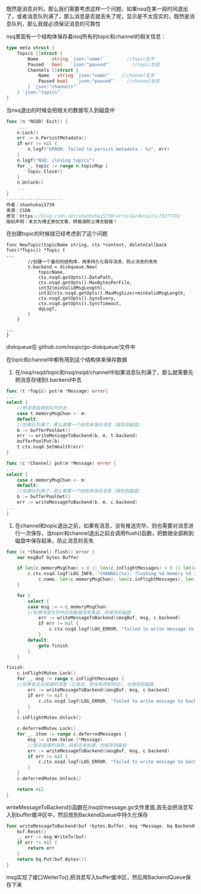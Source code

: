 既然是消息对列，那么我们需要考虑这样一个问题，如果nsq在某一段时间退出了，或者消息队列满了，那么消息是否就丢失了呢，显示是不太现实的，既然是消息队列，那么我就必须保证消息的可靠性

nsq里面有一个结构体保存着nsq所有的topic和channel的相关信息：

```go
type meta struct {
    Topics []struct {
        Name     string `json:"name"`        //topic名字
        Paused   bool   `json:"paused"`        //topic状态
        Channels []struct {
            Name   string `json:"name"`    //channel名字
            Paused bool   `json:"paused"`    //channel状态
        } `json:"channels"`
    } `json:"topics"`
}
```

当nsq退出的时候会把相关的数据写入到磁盘中

```go
func (n *NSQD) Exit() {
    ...
    n.Lock()
    err := n.PersistMetadata()
    if err != nil {
        n.logf("ERROR: failed to persist metadata - %s", err)
    }
    n.logf("NSQ: closing topics")
    for _, topic := range n.topicMap {
        topic.Close()
    }
    n.Unlock()
    ...
}
--------------------- 
作者：shanhuhai5739 
来源：CSDN 
原文：https://blog.csdn.net/shanhuhai5739/article/details/73277761 
版权声明：本文为博主原创文章，转载请附上博文链接！
```



在创建topic的时候就已经考虑到了这个问题

```
func NewTopic(topicName string, ctx *context, deleteCallback func(*Topic)) *Topic {
...
        //创建一个备份的结构体，用来持久化保存消息，防止消息的丢失
        t.backend = diskqueue.New(
            topicName,
            ctx.nsqd.getOpts().DataPath,
            ctx.nsqd.getOpts().MaxBytesPerFile,
            int32(minValidMsgLength),
            int32(ctx.nsqd.getOpts().MaxMsgSize)+minValidMsgLength,
            ctx.nsqd.getOpts().SyncEvery,
            ctx.nsqd.getOpts().SyncTimeout,
            dqLogf,
        )
    }

...
}
```

diskqueue在 github.com/nsqio/go-diskqueue/文件中

在topic和channel中都有用到这个结构体来保存数据

1. 在/nsq/nsqd/topic和nsq/nsqd/channel中如果消息队列满了，那么就需要先把消息存储到t.backend中去

```go
func (t *Topic) put(m *Message) error{
...
select {
    //把消息投递到队列中去
    case t.memoryMsgChan <- m:
    default:
    //如果队列满了，那么需要一个结构来保存消息（保存到磁盘）
    b := bufferPoolGet()
    err := writeMessageToBackend(b, m, t.backend)
    bufferPoolPut(b)
    t.ctx.nsqd.SetHealth(err)
}

func (c *Channel) put(m *Message) error {
...
select {
    case c.memoryMsgChan <- m:
    default:
    //如果队列满了，那么需要一个结构来保存消息（保存到磁盘）
    b := bufferPoolGet()
    err := writeMessageToBackend(b, m, c.backend)
...
}
```

1. 在channel和topic退出之前，如果有消息，没有推送完毕，则也需要对消息进行一次保存，当topic和channel退出之前会调用flush\(\)函数，把数据全部刷到磁盘中保存起来，防止消息的丢失

```go
func (c *Channel) flush() error {
    var msgBuf bytes.Buffer

    if len(c.memoryMsgChan) > 0 || len(c.inFlightMessages) > 0 || len(c.deferredMessages) > 0 {
        c.ctx.nsqd.logf(LOG_INFO, "CHANNEL(%s): flushing %d memory %d in-flight %d deferred messages to backend",
            c.name, len(c.memoryMsgChan), len(c.inFlightMessages), len(c.deferredMessages))
    }

    for {
        select {
        case msg := <-c.memoryMsgChan:
        //如果消息队列中还有数据没有发送，则保存到磁盘
            err := writeMessageToBackend(&msgBuf, msg, c.backend)
            if err != nil {
                c.ctx.nsqd.logf(LOG_ERROR, "failed to write message to backend - %s", err)
            }
        default:
            goto finish
        }
    }

finish:
    c.inFlightMutex.Lock()
    for _, msg := range c.inFlightMessages {
    //如果有正在投递的消息（已发送，但没有得到响应）。也保存到磁盘
        err := writeMessageToBackend(&msgBuf, msg, c.backend)
        if err != nil {
            c.ctx.nsqd.logf(LOG_ERROR, "failed to write message to backend - %s", err)
        }
    }
    c.inFlightMutex.Unlock()

    c.deferredMutex.Lock()
    for _, item := range c.deferredMessages {
        msg := item.Value.(*Message)
        //延迟投递的消息，目前还未投递，也保存到磁盘
        err := writeMessageToBackend(&msgBuf, msg, c.backend)
        if err != nil {
            c.ctx.nsqd.logf(LOG_ERROR, "failed to write message to backend - %s", err)
        }
    }
    c.deferredMutex.Unlock()

    return nil
}
```

writeMessageToBackend\(\)函数在/nsqd/message.go文件里面,首先会把消息写入到buffer缓冲区中，然后放到BackendQueue中持久化保存

```go
func writeMessageToBackend(buf *bytes.Buffer, msg *Message, bq BackendQueue) error {
    buf.Reset()
    _, err := msg.WriteTo(buf)
    if err != nil {
        return err
    }
    return bq.Put(buf.Bytes())
}
```

msg实现了接口WeiterTo\(\),把消息写入buffer缓冲区，然后用BackendQueue保存下来

